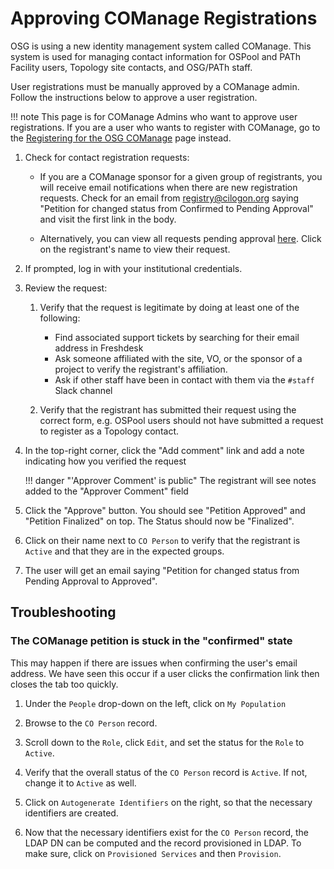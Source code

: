 Approving COManage Registrations
================================

OSG is using a new identity management system called COManage.
This system is used for managing contact information for OSPool and PATh Facility users, Topology site contacts, and
OSG/PATh staff.

User registrations must be manually approved by a COManage admin.
Follow the instructions below to approve a user registration.

!!! note
    This page is for COManage Admins who want to approve user registrations.
    If you are a user who wants to register with COManage,
    go to the [Registering for the OSG COManage](https://osg-htc.org/docs/common/contact-registration) page instead.

1.  Check for contact registration requests:

    -   If you are a COManage sponsor for a given group of registrants, you will receive email notifications when there
        are new registration requests.
        Check for an email from <registry@cilogon.org> saying "Petition for <NAME> changed status from
        Confirmed to Pending Approval" and visit the first link in the body.

    -   Alternatively, you can view all requests pending approval
        [here](https://registry.cilogon.org/registry/co_petitions/index/co:7/sort:CoPetition.created/direction:desc/search.status:PA).
        Click on the registrant's name to view their request.

1.  If prompted, log in with your institutional credentials.

1.  Review the request:

    1.  Verify that the request is legitimate by doing at least one of the following:

        -   Find associated support tickets by searching for their email address in Freshdesk
        -   Ask someone affiliated with the site, VO, or the sponsor of a project to verify the registrant's
            affiliation.
        -   Ask if other staff have been in contact with them via the `#staff` Slack channel

    1.  Verify that the registrant has submitted their request using the correct form,
        e.g. OSPool users should not have submitted a request to register as a Topology contact.

1.  In the top-right corner, click the "Add comment" link and add a note indicating how you verified the request

    !!! danger "'Approver Comment' is public"
        The registrant will see notes added to the "Approver Comment" field

1.  Click the "Approve" button.
    You should see "Petition Approved" and "Petition Finalized" on top.
    The Status should now be "Finalized".

1.  Click on their name next to `CO Person` to verify that the registrant is `Active` and that they are in the expected
    groups.

1.  The user will get an email saying "Petition for <NAME> changed status from Pending Approval to Approved".

Troubleshooting
---------------

### The COManage petition is stuck in the "confirmed" state

This may happen if there are issues when confirming the user's email address.
We have seen this occur if a user clicks the confirmation link then closes the tab too quickly.

1.  Under the `People` drop-down on the left,  click on `My Population`

1.  Browse to the `CO Person` record.

1.  Scroll down to the `Role`, click `Edit`, and set the status for the `Role` to `Active`.

1.  Verify that the overall status of the `CO Person` record is `Active`.  If not, change it to `Active` as well.

1.  Click on `Autogenerate Identifiers` on the right, so that the necessary identifiers are created.

1.  Now that the necessary identifiers exist for the `CO Person` record, the LDAP DN can be computed and the record
    provisioned in LDAP. To make sure, click on `Provisioned Services` and then  `Provision`.
